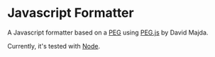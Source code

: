 Javascript Formatter
====================

A Javascript formatter based on a [PEG][] using [PEG.js][] by David Majda.

Currently, it's tested with [Node][].

[PEG]:http://en.wikipedia.org/wiki/Parsing_expression_grammar "parsing expression grammar"
[Node]:http://nodejs.org/
[PEG.js]:http://github.com/dmajda/pegjs
